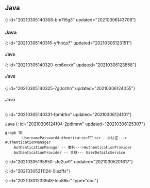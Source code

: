 ## Java
{: id="20210305140308-bm7t5g3" updated="20210306143709"}

### Java
{: id="20210305140316-yfhncp7" updated="20210306123151"}

#### Java
{: id="20210305140320-cm6xvxb" updated="20210306123858"}

##### Java
{: id="20210305140325-7g0ozhn" updated="20210306124055"}

###### Java
{: id="20210305140331-fpmb1ro" updated="20210306124101"}

Java
{: id="20210306124104-2pdimrw" updated="20210306125307"}

```mermaid
graph TD
    	UsernamePasswordAuthenticationFIlter --未认证---> AuthenticationManager
	AuthenticationManager -- 委托--->AuthenticationProvider
	AuthenticationProvider -- 关联--- UserDetailsService
```
{: id="20210305195950-sfe2uv9" updated="20210305201617"}

{: id="20210305211124-0iazffs"}


{: id="20210301233948-5ib86kr" type="doc"}
